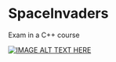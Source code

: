 # SpaceInvaders

Exam in a C++ course

[![IMAGE ALT TEXT HERE](https://img.youtube.com/vi/OAEmmW_Rak0/0.jpg)](https://www.youtube.com/watch?v=OAEmmW_Rak0)
